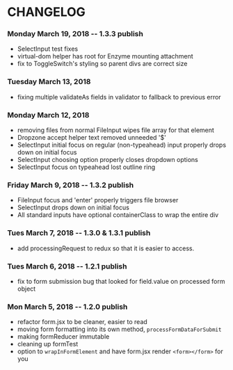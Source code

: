 # CHANGELOG

### Monday March 19, 2018 -- 1.3.3 publish
- SelectInput test fixes
- virtual-dom helper has root for Enzyme mounting attachment
- fix to ToggleSwitch's styling so parent divs are correct size

### Tuesday March 13, 2018
- fixing multiple validateAs fields in validator to fallback to previous error

### Monday March 12, 2018
- removing files from normal FileInput wipes file array for that element
- Dropzone accept helper text removed unneeded '$'
- SelectInput initial focus on regular (non-typeahead) input properly drops down on initial focus
- SelectInput choosing option properly closes dropdown options
- SelectInput focus on typeahead lost outline ring

### Friday March 9, 2018 -- 1.3.2 publish
- FileInput focus and 'enter' properly triggers file browser
- SelectInput drops down on initial focus
- All standard inputs have optional containerClass to wrap the entire div

### Tues March 7, 2018 -- 1.3.0 & 1.3.1 publish
- add processingRequest to redux so that it is easier to access.

### Tues March 6, 2018 -- 1.2.1 publish
- fix to form submission bug that looked for field.value on processed form object

### Mon March 5, 2018 -- 1.2.0 publish
- refactor form.jsx to be cleaner, easier to read
- moving form formatting into its own method, `processFormDataForSubmit`
- making formReducer immutable
- cleaning up formTest
- option to `wrapInFormElement` and have form.jsx render `<form></form>` for you
